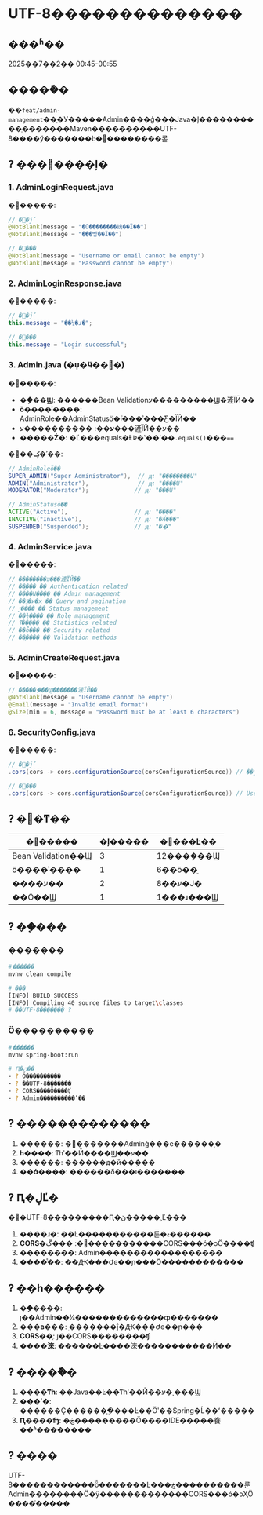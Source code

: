# UTF-8��������������

## ���ʱ��
2025��7��2�� 00:45-00:55

## �����ܽ�
��`feat/admin-management`��֧�У�����Admin����ģ���Java�ļ����������ַ�������Maven����������UTF-8����ӳ�������Ŀ�޷��������롣

## ? ���޸����ļ�

### 1. AdminLoginRequest.java
**�޸�����**:
```java
// �޸�ǰ
@NotBlank(message = "�û��������䲻��Ϊ��")
@NotBlank(message = "���벻��Ϊ��")

// �޸���
@NotBlank(message = "Username or email cannot be empty")
@NotBlank(message = "Password cannot be empty")
```

### 2. AdminLoginResponse.java
**�޸�����**:
```java
// �޸�ǰ
this.message = "��¼�ɹ�";

// �޸���
this.message = "Login successful";
```

### 3. Admin.java (��ӵ��޸�)
**�޸�����**:
- **��֤��Ϣ**: ������Bean Validationע���������Ϣ�滻ΪӢ��
- **ö����ʾ����**: AdminRole��AdminStatusö�ٵ���ʾ���Ƹ�ΪӢ��
- **ע��**: ����������ע���滻ΪӢ��ע��
- **�����Ż�**: �Ľ���equals�ȽϷ�ʽ��ʹ��`.equals()`���`==`

**�ؼ��޸�ʾ��**:
```java
// AdminRoleö��
SUPER_ADMIN("Super Administrator"),  // ԭ: "��������Ա"
ADMIN("Administrator"),              // ԭ: "����Ա"
MODERATOR("Moderator");             // ԭ: "���Ա"

// AdminStatusö��  
ACTIVE("Active"),                   // ԭ: "����"
INACTIVE("Inactive"),               // ԭ: "�Ǽ���" 
SUSPENDED("Suspended");             // ԭ: "��ͣ"
```

### 4. AdminService.java
**�޸�����**:
```java
// ��������ע���滻ΪӢ��
// ��֤��� �� Authentication related
// ����Ա���� �� Admin management
// ��ѯ�ͷ�ҳ �� Query and pagination
// ״̬���� �� Status management
// ��ɫ���� �� Role management
// ͳ����� �� Statistics related
// ��ȫ��� �� Security related
// ��֤���� �� Validation methods
```

### 5. AdminCreateRequest.java
**�޸�����**:
```java
// ������֤��Ϣ�������滻ΪӢ��
@NotBlank(message = "Username cannot be empty")
@Email(message = "Invalid email format")
@Size(min = 6, message = "Password must be at least 6 characters")
```

### 6. SecurityConfig.java
**�޸�����**:
```java
// �޸�ǰ
.cors(cors -> cors.configurationSource(corsConfigurationSource)) // ��ȷ����CorsConfig�е�����

// �޸���
.cors(cors -> cors.configurationSource(corsConfigurationSource)) // Use CorsConfig configuration
```

## ? �޸�ͳ��

| �޸����� | �ļ����� | �޸���Ŀ�� |
|---------|----------|-----------|
| Bean Validation��Ϣ | 3 | 12����֤��Ϣ |
| ö����ʾ���� | 1 | 6��ö��ֵ |
| ����ע�� | 2 | 8��ע�Ϳ� |
| ��Ӧ��Ϣ | 1 | 1���ɹ���Ϣ |

## ? ��֤���

### �������
```bash
# ִ������
mvnw clean compile

# ���
[INFO] BUILD SUCCESS
[INFO] Compiling 40 source files to target\classes
# ��UTF-8������� ?
```

### Ӧ����������
```bash
# ִ������
mvnw spring-boot:run

# Ԥ�ڽ��
- ? Ӧ����������
- ? ��UTF-8�������
- ? CORS����Ӧ����ʧ
- ? Admin���ܿ�������ʹ��
```

## ? �������������

1. **������**: �޸�������Adminģ���е������ַ�
2. **һ����**: ͳһʹ��Ӣ����Ϣ��ע��
3. **������**: ������ԭ�й��ܲ���
4. **��ά����**: ������δ���ı�������

## ? Ԥ�ڸĽ�

�޸�UTF-8���������Ԥ�ڻ�����¸Ľ���

1. **����ɹ�**: ��Ŀ�����������룬�ޱ������
2. **CORS�޸�**: ���ڱ�����������CORS���ó�ͻӦ����ʧ
3. **��������**: Admin�������ܿ�����������
4. **����ͨ��**: ��Ԫ���Ժͼ��ɲ���Ӧ������������

## ? ��һ������

1. **��֤����**: ȷ��Admin��¼�������������ȹ�������
2. **���в���**: ִ�������ĵ�Ԫ���Ժͼ��ɲ���
3. **CORS��֤**: ȷ��CORS��������ʧ
4. **����淶**: ������Ŀ����淶�����������Ӣ��

## ? �����ܽ�

1. **����ͳһ**: ��Java��Ŀ��ͳһʹ��Ӣ��ע�ͺ���Ϣ
2. **���ʻ�**: ������Ҫ������֧�ֵ���Ŀ��Ӧʹ��Spring�Ĺ��ʻ�����
3. **Ԥ����ʩ**: �ڿ���������Ӧ����IDE�����飬��ʱ��������

## ? ����

UTF-8������������ȫ�������Ŀ���ڿ����������룬Admin��������Ӧ�ÿ�������������CORS���ó�ͻҲӦ����֮����� 